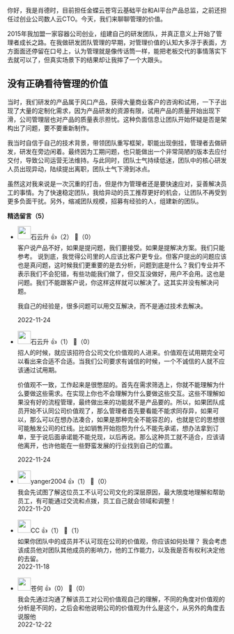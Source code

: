你好，我是肖德时，目前担任金蝶云苍穹云基础平台和AI平台产品总监，之前还担任过创业公司数人云CTO。今天，我们来聊聊管理的价值。

2015年我加盟一家容器公司创业，组建自己的研发团队，并真正意义上开始了管理者成长之路。在我做研发团队管理的早期，对管理价值的认知大多浮于表面，方方面面还停留在口号上，认为管理就是像传话筒一样，能把老板交代的事情落实下去就可以了，但真实场景下的结果却让我摔了一个大跟头。

## 没有正确看待管理的价值

当时，我们研发的产品属于风口产品，获得大量商业客户的咨询和试用，一下子出现了大量的定制化需求，因为产品研发的资源有限，试用产品的质量开始出现下滑，公司管理层也对产品的质量表示担忧。这种负面信息让团队开始怀疑是否是架构出了问题，要不要重新制作。

我当时自信于自己的技术背景，带领团队重写框架，职能出现倒挂，管理者去做研发，研发在旁边闲着。最终因为工期问题，也只能做出一个非常简陋的版本去应付交付，导致公司运营无法维持。与此同时，团队士气持续低迷，团队中的核心研发人员出现异动，陆续提出离职，团队士气下滑到冰点。

虽然这对我来说是一次沉重的打击，但是作为管理者还是要快速应对，妥善解决员工的事情。为了快速稳定团队，我给异动的员工推荐更好的机会，让团队不再受到更多负面干扰。另外，缩减团队规模，招募有经验的人，组建新的团队。
<div><strong>精选留言（5）</strong></div><ul>
<li><img src="https://static001.geekbang.org/account/avatar/00/0f/a0/c3/c5db35df.jpg" width="30px"><span>石云升</span> 👍（2） 💬（0）<div>客户说产品不好，如果是提问题，我们要接受。如果是提解决方案。我们只能参考。
说到底，我觉得公司里的人应该比客户更专业。但客户提出的问题应该也是真问题，这时候我们更重要的是去分析，问题到底是什么？我们专业并不表示我们不会犯错，有些功能我们做了，但交互没做好，用户不会用。这也是问题。我们不能跟客户说，你这样这样就可以解决了。这其实并没有解决问题。

我自己的经验是，很多问题可以用交互解决，而不是通过技术去解决。</div>2022-11-24</li><br/><li><img src="https://static001.geekbang.org/account/avatar/00/0f/a0/c3/c5db35df.jpg" width="30px"><span>石云升</span> 👍（1） 💬（0）<div>招人的时候，就应该招符合公司文化价值观的人进来。价值观在试用期完全可以看出来合适不合适。当我们公司要求有诚信的时候，一个不诚信的人就不应该通过试用期。

价值观不一致，工作起来是很憋屈的。首先在需求筛选上，你就不能理解为什么要做这些需求。在实现上你也不会理解为什么要做这些交互。这些不理解如果没有好的流程管理，最终做出来的功能就不是产品要的。所以，如果团队成员开始不认同公司价值观了，那么管理者首先要看能不能求同存异，如果可以，那么可以在想办法凑合，如果是那种完全不能容忍的，也就是它的思想很可能触发公司的红线。比如销售开始抱怨为什么不能先承诺，想办法拿到订单，至于说后面承诺能不能兑现，以后再说。那么这种员工就不适合，应该请他离开，也许他能在一些野蛮发展的行业找到自己的位置。</div>2022-11-24</li><br/><li><img src="http://thirdwx.qlogo.cn/mmopen/vi_32/DYAIOgq83erms9qcIFYZ4npgLYPu1QgxQyaXcj64ZBicNVeBRWcYUpCZ9p0BGsrEcX8heibMLCV4Gde4P9pf7PjA/132" width="30px"><span>yanger2004</span> 👍（1） 💬（0）<div>我会先试图了解这位员工不认可公司文化的深层原因，最大限度地理解和帮助员工，有可能通过交流和点拨，员工自己就会领域和调整！</div>2022-11-20</li><br/><li><img src="https://static001.geekbang.org/account/avatar/00/23/f3/7f/f397f3a2.jpg" width="30px"><span>CC</span> 👍（1） 💬（1）<div>如果你团队中的成员并不认可现在公司的价值观，你应该如何处理？
我会考虑该成员他对团队其他成员的影响力，他的工作能力，以及我是否有权利决定他的去留。</div>2022-11-18</li><br/><li><img src="https://static001.geekbang.org/account/avatar/00/1f/5c/b5/5d9f9c97.jpg" width="30px"><span>苍何</span> 👍（0） 💬（0）<div>我会先通过沟通了解该员工对公司价值观自己的理解，不同的角度对价值观的分析是不同的，之后会和他说明公司的价值观为什么是这个，从另外的角度去说服他</div>2022-12-22</li><br/>
</ul>